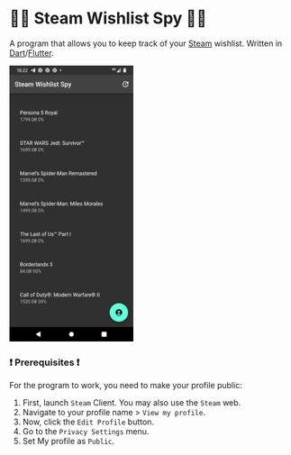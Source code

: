 # 🕵️‍♂️ Steam Wishlist Spy 🕵️‍♂️

A program that allows you to keep track of your [Steam] wishlist.
Written in [Dart]/[Flutter].

<img 
    src="./.github/android.jpg"
    alt="screenshot of program"
    width="220"
/>

### ❗️ Prerequisites ❗️

For the program to work, you need to make your profile public:

1. First, launch `Steam` Client. You may also use the `Steam` web.
2. Navigate to your profile name > `View my profile`.
3. Now, click the `Edit Profile` button.
4. Go to the `Privacy Settings` menu.
5. Set My profile as `Public`.

[Steam]: https://store.steampowered.com
[Dart]: https://dart.dev
[Flutter]: https://flutter.dev/
